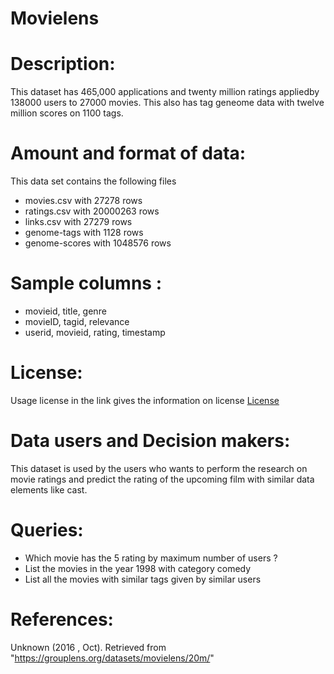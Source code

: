# Movielens

# Description:

This dataset has 465,000 applications and twenty million ratings appliedby 138000 users to 27000 movies. This also has tag geneome data with twelve million scores on 1100 tags.

# Amount and format of data:

This data set contains the following files

* movies.csv with 27278 rows
* ratings.csv with 20000263 rows 
* links.csv with 27279 rows
* genome-tags with 1128 rows
* genome-scores with 1048576 rows

# Sample columns : 

* movieid, title, genre
* movieID, tagid, relevance
* userid, movieid, rating, timestamp

# License: 

Usage license in the link gives the information on license [License](http://files.grouplens.org/datasets/movielens/ml-20m-README.html)

# Data users and Decision makers: 
This dataset is used by the users who wants to perform the research on movie ratings and predict the rating of the upcoming film with similar data elements like cast.

# Queries:

* Which movie has the 5 rating by maximum number of users ?
* List the movies in the year 1998 with category comedy 
* List all the movies with similar tags given by similar users   

# References: 

Unknown (2016 , Oct). Retrieved from "https://grouplens.org/datasets/movielens/20m/"
